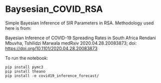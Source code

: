 # Baysesian_COVID_RSA

Simple Bayesian Inference of SIR Parameters in RSA. Methodology used here is from:

Bayesian Inference of COVID-19 Spreading Rates in South Africa
Rendani Mbuvha, Tshilidzi Marwala
medRxiv 2020.04.28.20083873; doi: https://doi.org/10.1101/2020.04.28.20083873

To run the notebook:

```
pip install pymc3
pip install theano 
pip install -e covid19_inference_forecast/

```